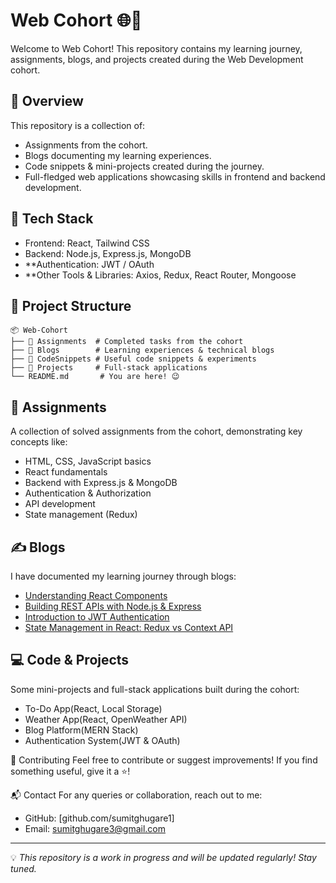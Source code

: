 # Web Cohort 🌐🚀

Welcome to Web Cohort! This repository contains my learning journey, assignments, blogs, and projects created during the Web Development cohort.

## 📌 Overview
This repository is a collection of:
- Assignments from the cohort.
- Blogs documenting my learning experiences.
- Code snippets & mini-projects created during the journey.
- Full-fledged web applications showcasing skills in frontend and backend development.

## 🚀 Tech Stack
- Frontend: React, Tailwind CSS
- Backend: Node.js, Express.js, MongoDB
- **Authentication: JWT / OAuth
- **Other Tools & Libraries: Axios, Redux, React Router, Mongoose

## 📂 Project Structure
```
📦 Web-Cohort
├── 📁 Assignments  # Completed tasks from the cohort
├── 📁 Blogs        # Learning experiences & technical blogs
├── 📁 CodeSnippets # Useful code snippets & experiments
├── 📁 Projects     # Full-stack applications
└── README.md       # You are here! 😉
```

## 📖 Assignments
A collection of solved assignments from the cohort, demonstrating key concepts like:
- HTML, CSS, JavaScript basics
- React fundamentals
- Backend with Express.js & MongoDB
- Authentication & Authorization
- API development
- State management (Redux)

## ✍️ Blogs
I have documented my learning journey through blogs:
- [Understanding React Components](#)
- [Building REST APIs with Node.js & Express](#)
- [Introduction to JWT Authentication](#)
- [State Management in React: Redux vs Context API](#)

## 💻 Code & Projects
Some mini-projects and full-stack applications built during the cohort:
- To-Do App(React, Local Storage)
- Weather App(React, OpenWeather API)
- Blog Platform(MERN Stack)
- Authentication System(JWT & OAuth)

🔗 Contributing
Feel free to contribute or suggest improvements! If you find something useful, give it a ⭐!

📬 Contact
For any queries or collaboration, reach out to me:
- GitHub: [github.com/sumitghugare1]
- Email: sumitghugare3@gmail.com

---
💡 _This repository is a work in progress and will be updated regularly! Stay tuned._
